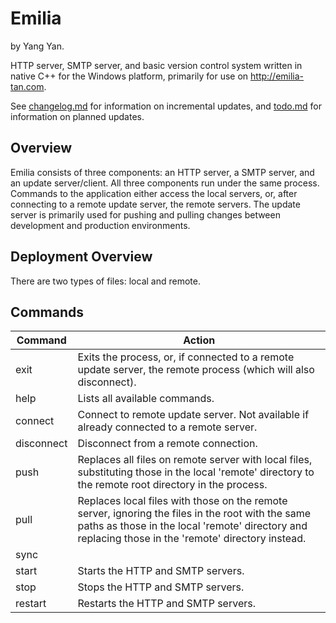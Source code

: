 # Emilia

by Yang Yan.

HTTP server, SMTP server, and basic version control system written in native C++ for the Windows platform, primarily for use on <http://emilia-tan.com>.

See [changelog.md](changelog.md) for information on incremental updates, and [todo.md](todo.md) for information on planned updates.

## Overview

Emilia consists of three components: an HTTP server, a SMTP server, and an update server/client. All three components run under the same process. Commands to the application either access the local servers, or, after connecting to a remote update server, the remote servers. The update server is primarily used for pushing and pulling changes between development and production environments.

## Deployment Overview

There are two types of files: local and remote. 

## Commands

Command | Action
| - | - |
exit | Exits the process, or, if connected to a remote update server, the remote process (which will also disconnect).
help | Lists all available commands.
connect | Connect to remote update server. Not available if already connected to a remote server.
disconnect | Disconnect from a remote connection.
push | Replaces all files on remote server with local files, substituting those in the local 'remote' directory to the remote root directory in the process.
pull | Replaces local files with those on the remote server, ignoring the files in the root with the same paths as those in the local 'remote' directory and replacing those in the 'remote' directory instead.
sync | 
start | Starts the HTTP and SMTP servers.
stop | Stops the HTTP and SMTP servers.
restart | Restarts the HTTP and SMTP servers.